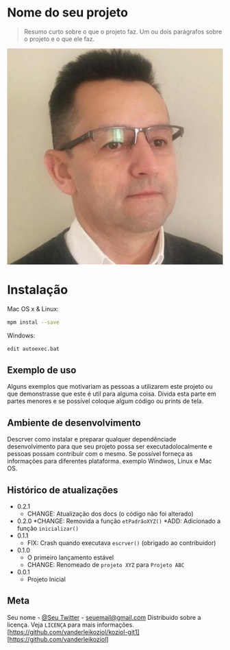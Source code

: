 # Nome do seu projeto
> Resumo curto sobre o que o projeto faz.
Um ou dois parágrafos sobre o projeto e o que ele faz.

![](vanderlei.png)

# Instalação

Mac OS x & Linux:

```sh
mpm instal --save
```

Windows:

```sh
edit autoexec.bat
```

## Exemplo de uso
Alguns exemplos que motivariam as pessoas a utilizarem este projeto ou que demonstrasse que este é util para alguma coisa. Divida esta parte em partes menores e se possível coloque algum código ou prints de tela.

## Ambiente de desenvolvimento
 Descrver como instalar e preparar qualquer dependênciade desenvolvimento para que seu projeto possa ser executadolocalmente e pessoas possam contribuir com o mesmo. Se possível forneça as informações para diferentes plataforma. exemplo Windwos, Linux e Mac OS.

 ## Histórico de atualizações
 * 0.2.1
    * CHANGE: Atualização dos docs (o código não foi alterado)
* 0.2.0
    *CHANGE: Removida a função
    `etPadrãoXYZ()`
    *ADD: Adicionado a função `inicializar()`
* 0.1.1
    * FIX: Crash quando executava `escrver()` (obrigado ao contribuidor)
* 0.1.0
    * O primeiro lançamento estável
    * CHANGE: Renomeado de `projeto XYZ` para `Projeto ABC`
* 0.0.1
    * Projeto Inicial

## Meta

Seu nome - [@Seu Twitter](https://twitter.com/seuTwitter) - seuemail@gmail.com
Distribuido sobre a licença. Veja `LICENÇA` para mais informações.
[https://github.com/vanderleikoziol/koziol-git1]
[https://github.com/vanderleikoziol]

